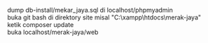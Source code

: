 dump db-install/mekar_jaya.sql di localhost/phpmyadmin <br>
buka git bash di direktory site misal "C:\xampp\htdocs\merak-jaya" <br>
ketik composer update <br>
buka localhost/merak-jaya/web <br>
